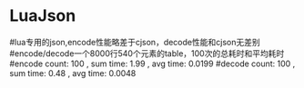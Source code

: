 # LuaJson
#lua专用的json,encode性能略差于cjson，decode性能和cjson无差别
#encode/decode一个8000行540个元素的table，100次的总耗时和平均耗时
#encode count: 	100	, sum time: 	1.99	, avg time: 	0.0199
#decode count: 	100	, sum time: 	0.48	, avg time: 	0.0048
